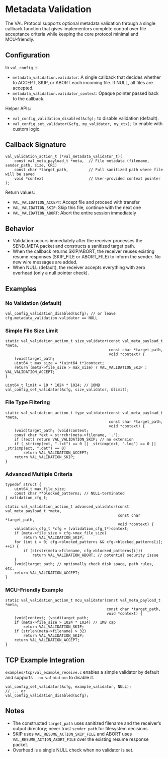 # Metadata Validation

The VAL Protocol supports optional metadata validation through a single callback function that gives implementors complete control over file acceptance criteria while keeping the core protocol minimal and MCU‑friendly.

## Configuration

In `val_config_t`:

- `metadata_validation.validator`: A single callback that decides whether to ACCEPT, SKIP, or ABORT each incoming file. If NULL, all files are accepted.
- `metadata_validation.validator_context`: Opaque pointer passed back to the callback.

Helper APIs:
- `val_config_validation_disabled(&cfg);` to disable validation (default).
- `val_config_set_validator(&cfg, my_validator, my_ctx);` to enable with custom logic.

## Callback Signature

```
val_validation_action_t (*val_metadata_validator_t)(
    const val_meta_payload_t *meta,  // File metadata (filename, sender_path, size, CRC)
    const char *target_path,         // Full sanitized path where file will be saved
    void *context                    // User-provided context pointer
);
```

Return values:
- `VAL_VALIDATION_ACCEPT`: Accept file and proceed with transfer
- `VAL_VALIDATION_SKIP`: Skip this file, continue with the next one
- `VAL_VALIDATION_ABORT`: Abort the entire session immediately

## Behavior

- Validation occurs immediately after the receiver processes the SEND_META packet and constructs a sanitized target path.
- When the callback returns SKIP/ABORT, the receiver reuses existing resume responses (SKIP_FILE or ABORT_FILE) to inform the sender. No new wire messages are added.
- When NULL (default), the receiver accepts everything with zero overhead (only a null pointer check).

## Examples

### No Validation (default)

```
val_config_validation_disabled(&cfg); // or leave cfg.metadata_validation.validator == NULL
```

### Simple File Size Limit

```
static val_validation_action_t size_validator(const val_meta_payload_t *meta,
                                              const char *target_path,
                                              void *context) {
    (void)target_path;
    uint64_t max_size = *(uint64_t*)context;
    return (meta->file_size > max_size) ? VAL_VALIDATION_SKIP : VAL_VALIDATION_ACCEPT;
}

uint64_t limit = 10 * 1024 * 1024; // 10MB
val_config_set_validator(&cfg, size_validator, &limit);
```

### File Type Filtering

```
static val_validation_action_t type_validator(const val_meta_payload_t *meta,
                                              const char *target_path,
                                              void *context) {
    (void)target_path; (void)context;
    const char *ext = strrchr(meta->filename, '.');
    if (!ext) return VAL_VALIDATION_SKIP; // no extension
    if (_stricmp(ext, ".txt") == 0 || _stricmp(ext, ".log") == 0 || _stricmp(ext, ".dat") == 0)
        return VAL_VALIDATION_ACCEPT;
    return VAL_VALIDATION_SKIP;
}
```

### Advanced Multiple Criteria

```
typedef struct {
    uint64_t max_file_size;
    const char **blocked_patterns; // NULL-terminated
} validation_cfg_t;

static val_validation_action_t advanced_validator(const val_meta_payload_t *meta,
                                                  const char *target_path,
                                                  void *context) {
    validation_cfg_t *cfg = (validation_cfg_t*)context;
    if (meta->file_size > cfg->max_file_size)
        return VAL_VALIDATION_SKIP;
    for (int i = 0; cfg->blocked_patterns && cfg->blocked_patterns[i]; ++i) {
        if (strstr(meta->filename, cfg->blocked_patterns[i]))
            return VAL_VALIDATION_ABORT; // potential security issue
    }
    (void)target_path; // optionally check disk space, path rules, etc.
    return VAL_VALIDATION_ACCEPT;
}
```

### MCU-Friendly Example

```
static val_validation_action_t mcu_validator(const val_meta_payload_t *meta,
                                             const char *target_path,
                                             void *context) {
    (void)context; (void)target_path;
    if (meta->file_size > 1024 * 1024) // 1MB cap
        return VAL_VALIDATION_SKIP;
    if (strlen(meta->filename) > 32)
        return VAL_VALIDATION_SKIP;
    return VAL_VALIDATION_ACCEPT;
}
```

## TCP Example Integration

`examples/tcp/val_example_receive.c` enables a simple validator by default and supports `--no-validation` to disable it.

```
val_config_set_validator(&cfg, example_validator, NULL);
// ... or
val_config_validation_disabled(&cfg);
```

## Notes

- The constructed `target_path` uses sanitized filename and the receiver’s output directory; never trust `sender_path` for filesystem decisions.
- SKIP uses `VAL_RESUME_ACTION_SKIP_FILE` and ABORT uses `VAL_RESUME_ACTION_ABORT_FILE` over the existing resume response packet.
- Overhead is a single NULL check when no validator is set.
